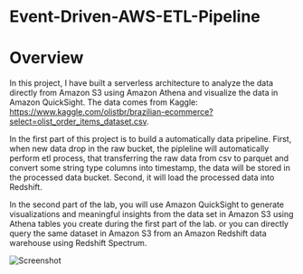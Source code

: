# Event-Driven-AWS-ETL-Pipeline

# Overview

In this project, I have built a serverless architecture to analyze the data directly from Amazon S3 using Amazon Athena and visualize the data in Amazon QuickSight. The data comes from Kaggle: https://www.kaggle.com/olistbr/brazilian-ecommerce?select=olist_order_items_dataset.csv. 

In the first part of this project is to build a automatically data pripeline. First, when new data drop in the raw bucket, the pipleline will automatically perform etl process, that transferring the raw data from csv to parquet and convert some string type columns into timestamp, the data will be stored in the processed data bucket. Second, it will load the processed data into Redshift.  

In the second part of the lab, you will use Amazon QuickSight to generate visualizations and meaningful insights from the data set in Amazon S3 using Athena tables you create during the first part of the lab. or you can directly query the same dataset in Amazon S3 from an Amazon Redshift data warehouse using Redshift Spectrum.

![Screenshot](https://drive.google.com/file/d/1h0bYiGiAzpiBdwaPYr1gWsZqcpe7jkRf/view?usp=sharing)
